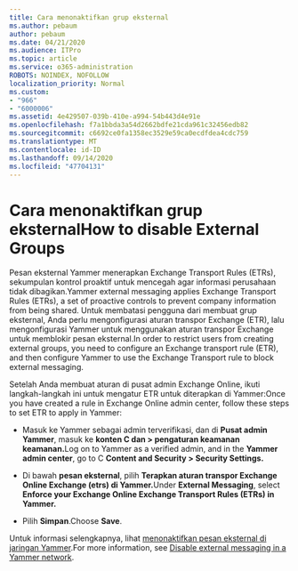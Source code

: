 ```yaml
---
title: Cara menonaktifkan grup eksternal
ms.author: pebaum
author: pebaum
ms.date: 04/21/2020
ms.audience: ITPro
ms.topic: article
ms.service: o365-administration
ROBOTS: NOINDEX, NOFOLLOW
localization_priority: Normal
ms.custom:
- "966"
- "6000006"
ms.assetid: 4e429507-039b-410e-a994-54b443d4e91e
ms.openlocfilehash: f7a1bbda3a54d2662bdfe21cda961c32456edb82
ms.sourcegitcommit: c6692ce0fa1358ec3529e59ca0ecdfdea4cdc759
ms.translationtype: MT
ms.contentlocale: id-ID
ms.lasthandoff: 09/14/2020
ms.locfileid: "47704131"
---
```

# <a name="how-to-disable-external-groups"></a><span data-ttu-id="060e1-102">Cara menonaktifkan grup eksternal</span><span class="sxs-lookup"><span data-stu-id="060e1-102">How to disable External Groups</span></span>

<span data-ttu-id="060e1-103">Pesan eksternal Yammer menerapkan Exchange Transport Rules (ETRs), sekumpulan kontrol proaktif untuk mencegah agar informasi perusahaan tidak dibagikan.</span><span class="sxs-lookup"><span data-stu-id="060e1-103">Yammer external messaging applies Exchange Transport Rules (ETRs), a set of proactive controls to prevent company information from being shared.</span></span> <span data-ttu-id="060e1-104">Untuk membatasi pengguna dari membuat grup eksternal, Anda perlu mengonfigurasi aturan transpor Exchange (ETR), lalu mengonfigurasi Yammer untuk menggunakan aturan transpor Exchange untuk memblokir pesan eksternal.</span><span class="sxs-lookup"><span data-stu-id="060e1-104">In order to restrict users from creating external groups, you need to configure an Exchange transport rule (ETR), and then configure Yammer to use the Exchange Transport rule to block external messaging.</span></span>
  
<span data-ttu-id="060e1-105">Setelah Anda membuat aturan di pusat admin Exchange Online, ikuti langkah-langkah ini untuk mengatur ETR untuk diterapkan di Yammer:</span><span class="sxs-lookup"><span data-stu-id="060e1-105">Once you have created a rule in Exchange Online admin center, follow these steps to set ETR to apply in Yammer:</span></span>
  
- <span data-ttu-id="060e1-106">Masuk ke Yammer sebagai admin terverifikasi, dan di **Pusat admin Yammer**, masuk ke **konten C dan \> pengaturan keamanan keamanan.**</span><span class="sxs-lookup"><span data-stu-id="060e1-106">Log on to Yammer as a verified admin, and in the **Yammer admin center**, go to C **Content and Security \> Security Settings.**</span></span>

- <span data-ttu-id="060e1-107">Di bawah **pesan eksternal**, pilih **Terapkan aturan transpor Exchange Online Exchange (etrs) di Yammer.**</span><span class="sxs-lookup"><span data-stu-id="060e1-107">Under **External Messaging**, select **Enforce your Exchange Online Exchange Transport Rules (ETRs) in Yammer.**</span></span>

- <span data-ttu-id="060e1-108">Pilih **Simpan**.</span><span class="sxs-lookup"><span data-stu-id="060e1-108">Choose **Save**.</span></span>

<span data-ttu-id="060e1-109">Untuk informasi selengkapnya, lihat [menonaktifkan pesan eksternal di jaringan Yammer](https://docs.microsoft.com/yammer/work-with-external-users/disable-external-messaging).</span><span class="sxs-lookup"><span data-stu-id="060e1-109">For more information, see [Disable external messaging in a Yammer network](https://docs.microsoft.com/yammer/work-with-external-users/disable-external-messaging).</span></span>
  